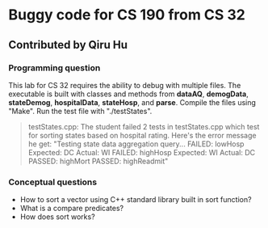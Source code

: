 # Buggy code for CS 190 from CS 32

## Contributed by Qiru Hu


### Programming question

This lab for CS 32 requires the ability to debug with multiple files. The executable is built with classes and methods from __dataAQ__, __demogData__, __stateDemog__, __hospitalData__, __stateHosp__, and __parse__. 
Compile the files using "Make". Run the test file with "./testStates".

 >   testStates.cpp: The student failed 2 tests in testStates.cpp which test for sorting states based on hospital rating. Here's the error message he get: 
  "Testing state data aggregation query...
    FAILED: lowHosp
      Expected: DC Actual: WI
    FAILED: highHosp
      Expected: WI Actual: DC
  PASSED: highMort
  PASSED: highReadmit"

### Conceptual questions
*  How to sort a vector using C++ standard library built in sort function?
*  What is a compare predicates?
*  How does sort works?





